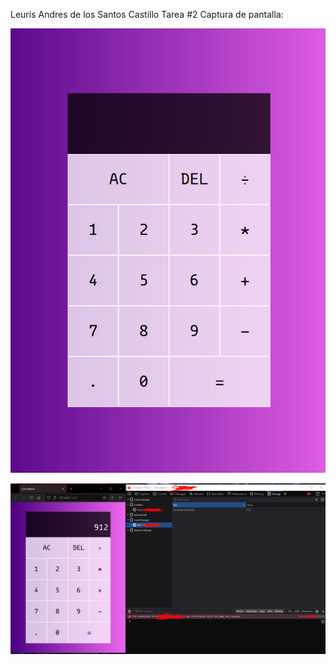 Leuris Andres de los Santos Castillo
Tarea #2
Captura de pantalla:

![Calculadora web](assets/images/calculadora_web.PNG)

![Calculadora web02](assets/images/calculadora_web02.PNG)
